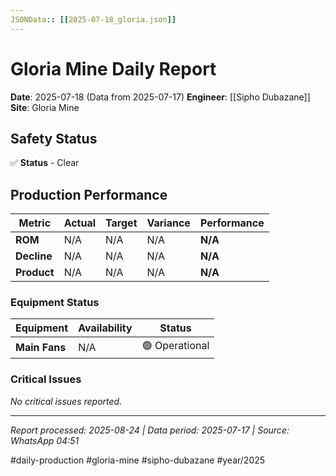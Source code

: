 ```yaml
---
JSONData:: [[2025-07-18_gloria.json]]
---
```


# Gloria Mine Daily Report
**Date**: 2025-07-18 (Data from 2025-07-17)
**Engineer**: [[Sipho Dubazane]]
**Site**: Gloria Mine

## Safety Status
✅ **Status** - Clear

## Production Performance
| Metric | Actual | Target | Variance | Performance |
|--------|--------|--------|----------|-------------|
| **ROM** | N/A | N/A | N/A | **N/A** |
| **Decline** | N/A | N/A | N/A | **N/A** |
| **Product** | N/A | N/A | N/A | **N/A** |

### Equipment Status
| Equipment | Availability | Status |
|-----------|-------------|---------|
| **Main Fans** | N/A | 🟢 Operational |

### Critical Issues
*No critical issues reported.*

---
*Report processed: 2025-08-24 | Data period: 2025-07-17 | Source: WhatsApp 04:51*

#daily-production #gloria-mine #sipho-dubazane #year/2025